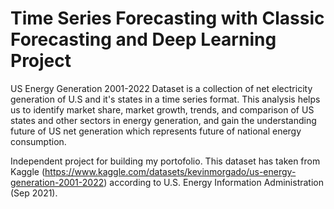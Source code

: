 # Time Series Forecasting with Classic Forecasting and Deep Learning Project

US Energy Generation 2001-2022 Dataset is a collection of net electricity generation of U.S and it's states in a time series format. This analysis helps us to identify market share, market growth, trends, and comparison of US states and other sectors in energy generation, and gain the understanding future of US net generation which represents future of national energy consumption.

Independent project for building my portofolio. This dataset has taken from Kaggle (https://www.kaggle.com/datasets/kevinmorgado/us-energy-generation-2001-2022) according to U.S. Energy Information Administration (Sep 2021).
